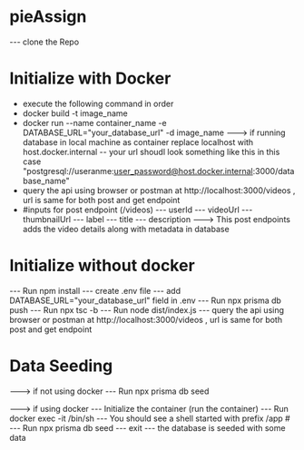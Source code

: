 # pieAssign

--- clone the Repo

# Initialize with Docker
 - execute the following command in order 
 - docker build -t image_name
 - docker run --name container_name -e DATABASE_URL="your_database_url" -d image_name
 ---> if running database in local machine as container replace localhost with host.docker.internal
    -- your url shoudl look something like this in this case "postgresql://useranme:user_password@host.docker.internal:3000/database_name"
- query the api using browser or postman at http://localhost:3000/videos , url is same for both post and get endpoint 
- #inputs for post endpoint (/videos)
--- userId
--- videoUrl
--- thumbnailUrl
--- label
--- title
--- description 
---> This post endpoints adds the video details along with metadata in database

# Initialize without docker 

--- Run npm install
--- create .env file
--- add DATABASE_URL="your_database_url" field in .env 
--- Run npx prisma db push 
--- Run npx tsc -b
--- Run node dist/index.js
--- query the api using browser or postman at http://localhost:3000/videos , url is same for both post and get endpoint

# Data Seeding

---> if not using docker
    --- Run npx prisma db seed

---> if using docker
    --- Initialize the container (run the container)
    --- Run docker exec -it <container-id> /bin/sh
    --- You should see a shell started with prefix /app #
    --- Run npx prisma db seed
    --- exit 
    --- the database is seeded with some data 